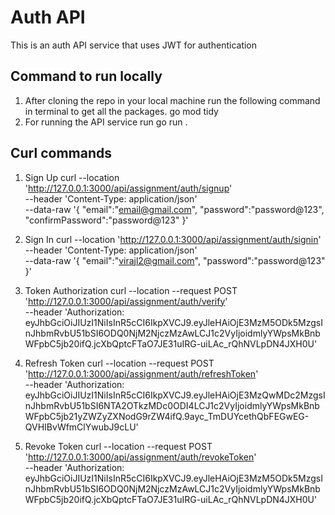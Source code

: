 # Auth API
This is an auth API service that uses JWT for authentication

## Command to run locally
1. After cloning the repo in your local machine run the following command in terminal to get all the packages.
go mod tidy
2. For running the API service run
go run .

## Curl commands
1. Sign Up
curl --location 'http://127.0.0.1:3000/api/assignment/auth/signup' \
--header 'Content-Type: application/json' \
--data-raw '{
    "email":"email@gmail.com",
    "password":"password@123",
    "confirmPassword":"password@123"
}'

2. Sign In
curl --location 'http://127.0.0.1:3000/api/assignment/auth/signin' \
--header 'Content-Type: application/json' \
--data-raw '{
    "email":"virajl2@gmail.com",
    "password":"password@123"
}'

3. Token Authorization 
curl --location --request POST 'http://127.0.0.1:3000/api/assignment/auth/verify' \
--header 'Authorization: eyJhbGciOiJIUzI1NiIsInR5cCI6IkpXVCJ9.eyJleHAiOjE3MzM5ODk5MzgsInJhbmRvbU51bSI6ODQ0NjM2NjczMzAwLCJ1c2VyIjoidmlyYWpsMkBnbWFpbC5jb20ifQ.jcXbQptcFTaO7JE31uIRG-uiLAc_rQhNVLpDN4JXH0U'

4. Refresh Token
curl --location --request POST 'http://127.0.0.1:3000/api/assignment/auth/refreshToken' \
--header 'Authorization: eyJhbGciOiJIUzI1NiIsInR5cCI6IkpXVCJ9.eyJleHAiOjE3MzQwMDc2MzgsInJhbmRvbU51bSI6NTA2OTkzMDc0ODI4LCJ1c2VyIjoidmlyYWpsMkBnbWFpbC5jb21yZWZyZXNodG9rZW4ifQ.9ayc_TmDUYcethQbFEGwEG-QVHIBvWfmClYwubJ9cLU'

5. Revoke Token
curl --location --request POST 'http://127.0.0.1:3000/api/assignment/auth/revokeToken' \
--header 'Authorization: eyJhbGciOiJIUzI1NiIsInR5cCI6IkpXVCJ9.eyJleHAiOjE3MzM5ODk5MzgsInJhbmRvbU51bSI6ODQ0NjM2NjczMzAwLCJ1c2VyIjoidmlyYWpsMkBnbWFpbC5jb20ifQ.jcXbQptcFTaO7JE31uIRG-uiLAc_rQhNVLpDN4JXH0U'